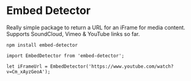 # Embed Detector

Really simple package to return a URL for an iFrame for media content. Supports SoundCloud, Vimeo & YouTube links so far.

```
npm install embed-detector
```

```
import EmbedDetector from 'embed-detector';

let iFrameUrl = EmbedDetector('https://www.youtube.com/watch?v=Cm_xAyzGeoA');
```
